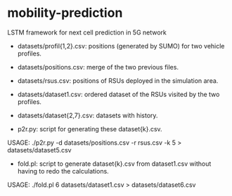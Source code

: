 # mobility-prediction
LSTM framework for next cell prediction in 5G network

- datasets/profil{1,2}.csv: positions (generated by SUMO) for two vehicle profiles.
- datasets/positions.csv: merge of the two previous files.
- datasets/rsus.csv: positions of RSUs deployed in the simulation area.

- datasets/dataset1.csv: ordered dataset of the RSUs visited by the two profiles.
- datasets/dataset{2,7}.csv: datasets with history.

- p2r.py: script for generating these dataset{k}.csv.

USAGE: ./p2r.py -d datasets/positions.csv -r rsus.csv -k 5 > datasets/dataset5.csv

- fold.pl: script to generate dataset{k}.csv from dataset1.csv without having to redo the calculations.

USAGE: ./fold.pl 6 datasets/dataset1.csv > datasets/dataset6.csv
